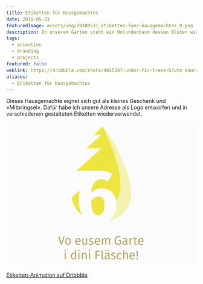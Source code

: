 ```yaml
---
title: Etiketten für Hausgemachtes
date: 2018-05-31
featuredImage: assets/img/20180531_etiketten-fuer-hausgemachtes_0.png
description: In unserem Garten steht ein Holunderbaum dessen Blüten wir jedes Jahr ernten und Sirup daraus machen. Ausserdem verarbeiten wir auch andere Dinge, die in unserem Garten wachsen.
tags:
  - animation
  - branding
  - projects
featured: false
weblink: https://dribbble.com/shots/4655287-under-fir-trees-6?utm_source=Clipboard_Shot&utm_campaign=pixelstrolch&utm_content=under%20fir%20trees%206&utm_medium=Social_Share
aliases:
  - Etiketten für Hausgemachtes
---
```

Dieses Hausgemachte eignet sich gut als kleines Geschenk und «Mitbringsel». Dafür habe ich unsere Adresse als Logo entworfen und in verschiedenen gestalteten Etiketten wiederverwendet.

<div class="imagesContainer">

![Kreierte Etiketten. Gif-Animation.](assets/img/20180531_etiketten-fuer-hausgemachtes_1.gif)

[Etiketten-Animation auf Dribbble](https://dribbble.com/shots/4655287-under-fir-trees-6?utm_source=Clipboard_Shot&utm_campaign=pixelstrolch&utm_content=under%20fir%20trees%206&utm_medium=Social_Share)

</div>
